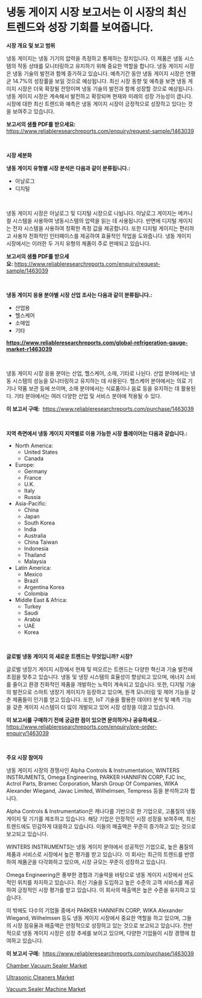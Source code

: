 <p><h1>냉동 게이지 시장 보고서는 이 시장의 최신 트렌드와 성장 기회를 보여줍니다.</h1></p><p><strong>시장 개요 및 보고 범위</strong></p>
<p><p>냉동 게이지는 냉동 기기의 압력을 측정하고 통제하는 장치입니다. 이 제품은 냉동 시스템의 작동 상태를 모니터링하고 유지하기 위해 중요한 역할을 합니다. 냉동 게이지 시장은 냉동 기술의 발전과 함께 증가하고 있습니다. 예측기간 동안 냉동 게이지 시장은 연평균 14.7%의 성장률을 보일 것으로 예상됩니다. 최신 시장 동향 및 예측을 보면 냉동 게이지 시장은 더욱 확장될 전망이며 냉동 기술의 발전과 함께 성장할 것으로 예상됩니다. 냉동 게이지 시장은 계속해서 발전하고 확장되며 현재와 미래의 성장 가능성이 큽니다. 시장에 대한 최신 트렌드와 예측은 냉동 게이지 시장이 긍정적으로 성장하고 있다는 것을 보여주고 있습니다.</p></p>
<p><strong>보고서의 샘플 PDF를 받으세요:</strong> <a href="https://www.reliableresearchreports.com/enquiry/request-sample/1463039">https://www.reliableresearchreports.com/enquiry/request-sample/1463039</a></p>
<p>&nbsp;</p>
<p><strong>시장 세분화</strong></p>
<p><strong>냉동 게이지 유형별 시장 분석은 다음과 같이 분류됩니다.:</strong></p>
<p><ul><li>아날로그</li><li>디지털</li></ul></p>
<p>&nbsp;</p>
<p><p>냉동 게이지 시장은 아날로그 및 디지털 시장으로 나뉩니다. 아날로그 게이지는 메카니컬 시스템을 사용하여 냉동시스템의 압력을 읽는 데 사용됩니다. 반면에 디지털 게이지는 전자 시스템을 사용하여 정확한 측정 값을 제공합니다. 또한 디지털 게이지는 편리하고 사용자 친화적인 인터페이스를 제공하여 효율적인 작업을 도와줍니다. 냉동 게이지 시장에서는 이러한 두 가지 유형의 제품이 주로 판매되고 있습니다.</p></p>
<p><strong>보고서의 샘플 PDF를 받으세요:</strong>&nbsp;<a href="https://www.reliableresearchreports.com/enquiry/request-sample/1463039">https://www.reliableresearchreports.com/enquiry/request-sample/1463039</a></p>
<p>&nbsp;</p>
<p><strong> 냉동 게이지 응용 분야별 시장 산업 조사는 다음과 같이 분류됩니다.:</strong></p>
<p><ul><li>산업용</li><li>헬스케어</li><li>소매업</li><li>기타</li></ul></p>
<p><strong><a href="https://www.reliableresearchreports.com/global-refrigeration-gauge-market-r1463039">https://www.reliableresearchreports.com/global-refrigeration-gauge-market-r1463039</a></strong></p>
<p>&nbsp;</p>
<p><p>냉동 게이지 시장 응용 분야는 산업, 헬스케어, 소매, 기타로 나뉜다. 산업 분야에서는 냉동 시스템의 성능을 모니터링하고 유지하는 데 사용된다. 헬스케어 분야에서는 의료 기기나 약품 보관 등에 쓰이며, 소매 분야에서는 식료품이나 음료 등을 유지하는 데 활용된다. 기타 분야에서는 여러 다양한 산업 및 서비스 분야에 적용될 수 있다.</p></p>
<p><strong>이 보고서 구매:</strong>&nbsp; <a href="https://www.reliableresearchreports.com/purchase/1463039">https://www.reliableresearchreports.com/purchase/1463039</a></p>
<p>&nbsp;</p>
<p><strong>지역 측면에서 냉동 게이지 지역별로 이용 가능한 시장 플레이어는 다음과 같습니다.:</strong></p>
<p><ul>
    <li>
        North America:
        <ul>
            <li>United States</li>
            <li>Canada</li>
        </ul>
    </li>
    <li>
        Europe:
        <ul>
            <li>Germany</li>
            <li>France</li>
            <li>U.K.</li>
            <li>Italy</li>
            <li>Russia</li>
        </ul>
    </li>
    <li>
        Asia-Pacific:
        <ul>
            <li>China</li>
            <li>Japan</li>
            <li>South Korea</li>
            <li>India</li>
            <li>Australia</li>
            <li>China Taiwan</li>
            <li>Indonesia</li>
            <li>Thailand</li>
            <li>Malaysia</li>
        </ul>
    </li>
    <li>
        Latin America:
        <ul>
            <li>Mexico</li>
            <li>Brazil</li>
            <li>Argentina Korea</li>
            <li>Colombia</li>
        </ul>
    </li>
    <li>
        Middle East & Africa:
        <ul>
            <li>Turkey</li>
            <li>Saudi</li>
            <li>Arabia</li>
            <li>UAE</li>
            <li>Korea</li>
        </ul>
    </li>
    </ul></p>
<p>&nbsp;</p>
<p><strong>글로벌 냉동 게이지 의 새로운 트렌드는 무엇입니까? 시장?</strong></p>
<p><p>글로벌 냉장기 게이지 시장에서 현재 및 떠오르는 트렌드는 다양한 혁신과 기술 발전에 초점을 맞추고 있습니다. 냉동 및 냉장 시스템의 효율성이 향상되고 있으며, 에너지 소비를 줄이고 환경 친화적인 제품을 개발하는 노력이 계속되고 있습니다. 또한, 디지털 기술의 발전으로 스마트 냉장기 게이지가 등장하고 있으며, 원격 모니터링 및 제어 기능을 갖춘 제품들이 인기를 얻고 있습니다. 또한, IoT 기술을 활용한 데이터 분석 및 예측 기능을 갖춘 게이지 시스템이 더 많이 개발되고 있어 시장 성장을 이끌고 있습니다.</p></p>
<p><strong>이 보고서를 구매하기 전에 궁금한 점이 있으면 문의하거나 공유하세요.</strong>- <a href="https://www.reliableresearchreports.com/enquiry/pre-order-enquiry/1463039">https://www.reliableresearchreports.com/enquiry/pre-order-enquiry/1463039</a></p>
<p>&nbsp;</p>
<p><strong>주요 시장 참여자</strong></p>
<p><p>냉동 게이지 시장의 경쟁사인 Alpha Controls & Instrumentation, WINTERS INSTRUMENTS, Omega Engineering, PARKER HANNIFIN CORP, FJC Inc, Actrol Parts, Bramec Corporation, Marsh Group Of Companies, WIKA Alexander Wiegand, Javac Limited, Wilhelmsen, Tempress 등을 분석하고자 합니다.</p><p>Alpha Controls & Instrumentation은 캐나다를 기반으로 한 기업으로, 고품질의 냉동 게이지 및 기기를 제조하고 있습니다. 해당 기업은 안정적인 시장 성장을 보여주며, 최신 트렌드에도 민감하게 대응하고 있습니다. 이들의 매출액은 꾸준히 증가하고 있는 것으로 보고되고 있습니다.</p><p>WINTERS INSTRUMENTS는 냉동 게이지 분야에서 성공적인 기업으로, 높은 품질의 제품과 서비스로 시장에서 높은 평가를 받고 있습니다. 이 회사는 최근의 트렌드를 반영하여 제품군을 다각화하고 있으며, 시장 규모는 꾸준히 성장하고 있습니다.</p><p>Omega Engineering은 풍부한 경험과 기술력을 바탕으로 냉동 게이지 시장에서 선도적인 위치를 차지하고 있습니다. 최신 기술을 도입하고 높은 수준의 고객 서비스를 제공하여 긍정적인 시장 평가를 받고 있습니다. 이 회사의 매출액은 높은 수준을 유지하고 있습니다.</p><p>이 밖에도 다수의 기업들 중에서 PARKER HANNIFIN CORP, WIKA Alexander Wiegand, Wilhelmsen 등도 냉동 게이지 시장에서 중요한 역할을 하고 있으며, 그들의 시장 점유율과 매출액은 안정적으로 성장하고 있는 것으로 보고되고 있습니다. 전반적으로 냉동 게이지 시장은 성장 추세를 보이고 있으며, 다양한 기업들이 시장 경쟁에 참여하고 있습니다.</p></p>
<p><strong>이 보고서 구매:</strong>&nbsp;&nbsp;<a href="https://www.reliableresearchreports.com/purchase/1463039">https://www.reliableresearchreports.com/purchase/1463039</a></p>
<p><p><a href="https://github.com/yemakinde/Market-Research-Report-List-2/blob/main/chamber-vacuum-sealer-market.md">Chamber Vacuum Sealer Market</a></p><p><a href="https://github.com/Alonsoolds3wq1d81czn8rbol/Market-Research-Report-List-2/blob/main/ultrasonic-cleaners-market.md">Ultrasonic Cleaners Market</a></p><p><a href="https://github.com/jsmusil/Market-Research-Report-List-3/blob/main/vacuum-sealer-machine-market.md">Vacuum Sealer Machine Market</a></p></p>